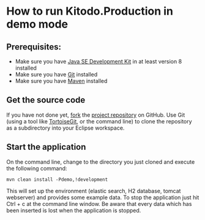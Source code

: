 How to run Kitodo.Production in demo mode
=================================================================================

Prerequisites:
--------------
* Make sure you have [Java SE Development Kit](http://www.oracle.com/technetwork/java/javase/downloads/index.html) in at least version 8 installed
* Make sure you have [Git](https://git-scm.com/downloads) installed
* Make sure you have [Maven](https://maven.apache.org/download.cgi) installed

Get the source code
-------------------
If you have not done yet, [fork](https://help.github.com/articles/fork-a-repo/) the [project repository](https://github.com/kitodo/kitodo-production) on GitHub. Use Git (using a tool like [TortoiseGit](https://tortoisegit.org/), or the command line) to clone the repository as a subdirectory into your Eclipse workspace.

Start the application
-------------------

On the command line, change to the directory you just cloned and execute the following command:

    mvn clean install -Pdemo,!development
    
This will set up the environment (elastic search, H2 database, tomcat webserver) and provides some example data.
To stop the application just hit Ctrl + c at the command line window. Be aware that every data which has been inserted is lost when the application is stopped. 

